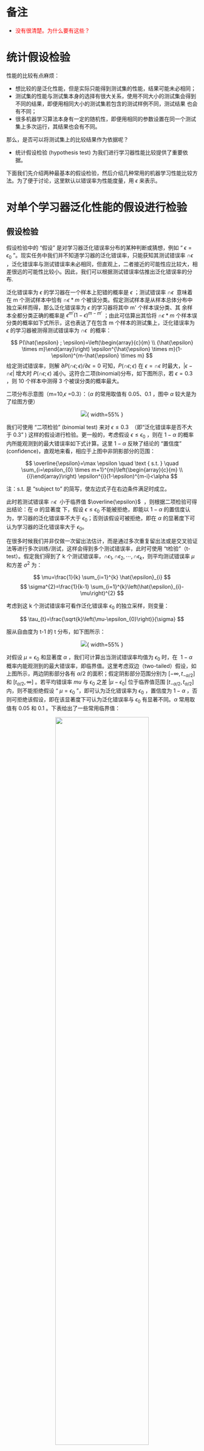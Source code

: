 # 备注

- <span style="color:red;">没有很清楚。为什么要有这些？</span>



# 统计假设检验

性能的比较有点麻烦：


- 想比较的是泛化性能，但是实际只能得到测试集的性能，结果可能未必相同；
- 测试集的性能与测试集本身的选择有很大关系，使用不同大小的测试集会得到不同的结果，即便用相同大小的测试集若包含的测试样例不同，测试结果 也会有不同；
- 很多机器学习算法本身有一定的随机性，即便用相同的参数设置在同一个测试集上多次运行，其结果也会有不同。

那么，是否可以将测试集上的比较结果作为依据呢？


- 统计假设检验 (hypothesis test) 为我们进行学习器性能比较提供了重要依据。


下面我们先介绍两种最基本的假设检验，然后介绍几种常用的机器学习性能比较方法。为了便于讨论，这里默认以错误率为性能度量，用 $\epsilon$ 来表示。




# 对单个学习器泛化性能的假设进行检验

## 假设检验

假设检验中的 “假设” 是对学习器泛化错误率分布的某种判断或猜想，例如 “ $\epsilon=\epsilon_0$ ”。现实任务中我们并不知道学习器的泛化错误率，只能获知其测试错误率 $\cap{\epsilon}$  ，泛化错误率与测试错误率未必相同，但直观上，二者接近的可能性应比较大，相差很远的可能性比较小。因此，我们可以根据测试错误率估推出泛化错误率的分布.

泛化错误率为 $\epsilon$ 的学习器在一个样本上犯错的概率是 $\epsilon$ ；测试错误率 $\cap{\epsilon}$  意味着在 m 个测试样本中恰有 $\cap{\epsilon}* m$ 个被误分类。假定测试样本是从样本总体分布中独立采样而得，那么泛化错误率为 $\epsilon$ 的学习器将其中 m' 个样本误分类、其 余样本全都分类正确的概率是 $\epsilon^{m'}(1-\epsilon)^{m-m'}$ ；由此可估算出其恰将 $\cap{\epsilon}* m$ 个样本误分类的概率如下式所示，这也表达了在包含 m 个样本的测试集上，泛化错误率为 $\epsilon$ 的学习器被测得测试错误率为 $\cap{\epsilon}$  的概率：

$$
P(\hat{\epsilon} ; \epsilon)=\left(\begin{array}{c}{m} \\ {\hat{\epsilon} \times m}\end{array}\right) \epsilon^{\hat{\epsilon} \times m}(1-\epsilon)^{m-\hat{\epsilon} \times m}
$$
给定测试错误率，则解 $\partial P(\cap{\epsilon};\epsilon)/\partial \epsilon=0$ 可知，$P(\cap{\epsilon};\epsilon)$ 在 $\epsilon=\cap{\epsilon}$ 时最大，$|\epsilon-\cap{\epsilon}|$ 增大时 $P(\cap{\epsilon};\epsilon)$ 减小。这符合二项(binomial)分布，如下图所示，若 $\epsilon =0.3$ ，则 10 个样本中测得 3 个被误分类的概率最大。


二项分布示意图（m=10,$\epsilon$ =0.3）：（$\alpha$ 的常用取值有 0.05、0.1 ，图中 $\alpha$ 较大是为了绘图方便）

<center>

![](http://images.iterate.site/blog/image/180727/aaliELa3ae.png?imageslim){ width=55% }


</center>


我们可使用 “二项检验” (binomial test) 来对 $\epsilon \leq 0.3$  （即“泛化错误率是否不大于 0.3” ) 这样的假设进行检验。更一般的，考虑假设 $\epsilon \leq \epsilon_0$ ，则在 $1-\alpha$ 的概率内所能观测到的最大错误率如下式计算。这里 $1-\alpha$ 反映了结论的 “置信度” (confidence)，直观地来看，相应于上图中非阴影部分的范围：



$$
\overline{\epsilon}=\max \epsilon \quad \text { s.t. } \quad \sum_{i=\epsilon_{0} \times m+1}^{m}\left(\begin{array}{c}{m} \\ {i}\end{array}\right) \epsilon^{i}(1-\epsilon)^{m-i}<\alpha
$$


注：s.t. 是 “subject to” 的简写，使左边式子在右边条件满足时成立。



此时若测试错误率 $\cap{\epsilon}$  小于临界值 $\overline{\epsilon}$  ，则根据二项检验可得出结论：在 $\alpha$ 的显著度 下，假设 $\epsilon \leq \epsilon_0$ 不能被拒绝，即能以 $1-\alpha$ 的置信度认为，学习器的泛化错误率不大于 $\epsilon_0$；否则该假设可被拒绝，即在 $\alpha$ 的显著度下可认为学习器的泛化错误率大于 $\epsilon_0$。



在很多时候我们并非仅做一次留出法估计，而是通过多次重复留出法或是交叉验证法等进行多次训练/测试，这样会得到多个测试错误率，此时可使用 “t检验”（t-test）。假定我们得到了 k 个测试错误率，$\cap{\epsilon_1},\cap{\epsilon_2},\cdots ,\cap{\epsilon_k}$，则平均测试错误率 $\mu$ 和方差 $\sigma^2$ 为：

$$
\mu=\frac{1}{k} \sum_{i=1}^{k} \hat{\epsilon}_{i}
$$
$$
\sigma^{2}=\frac{1}{k-1} \sum_{i=1}^{k}\left(\hat{\epsilon}_{i}-\mu\right)^{2}
$$


考虑到这 k 个测试错误率可看作泛化错误率 $\epsilon_0$ 的独立采样，则变量：

$$
\tau_{t}=\frac{\sqrt{k}\left(\mu-\epsilon_{0}\right)}{\sigma}
$$

服从自由度为 t-1 的 t 分布，如下图所示：


<center>

![](http://images.iterate.site/blog/image/180727/f5Ac9fIA53.png?imageslim){ width=55% }

</center>

对假设 $\mu=\epsilon_0$ 和显著度 $\alpha$ ，我们可计算出当测试错误率均值为 $\epsilon_0$ 时，在  $1-\alpha$ 概率内能观测到的最大错误率，即临界值。这里考虑双边（two-tailed）假设，如上图所示，两边阴影部分各有 $\alpha/2$ 的面积；假定阴影部分范围分别为 $[-\infty,t_{-\alpha/2}]$ 和 $[t_{\alpha/2},\infty]$ 。若平均错误率 $mu$ 与 $\epsilon_0$ 之差 $|\mu-\epsilon_0|$ 位于临界值范围 $[t_{-\alpha/2},t_{\alpha/2}]$ 内，则不能拒绝假设 “ $\mu=\epsilon_0$ ”，即可认为泛化错误率为 $\epsilon_0$ ，置信度为 $1-\alpha$ ，否则可拒绝该假设，即在该显著度下可认为泛化错误率与 $\epsilon_0$ 有显著不同。$\alpha$ 常用取值有 0.05 和 0.1 。下表给出了一些常用临界值：


<p align="center">
    <img width="70%" height="70%" src="http://images.iterate.site/blog/image/180727/iHfl8Hcela.png?imageslim">
</p>


上面介绍的两种方法都是对关于单个学习器泛化性能的假设进行检验，而在现实任务中，更多时候我们需对不同学习器的性能进行比较，下面将介绍适用于此类情况的假设检验方法.




# 对不同学习器的性能进行比较

## 交叉验证 t 检验


对两个学习器 A 和 B ，若我们使用 k 折交叉验证法得到的测试错误率分 别为 $\epsilon_{1}^{A}, \epsilon_{2}^{A}, \ldots, \epsilon_{k}^{A}$ 和 $\epsilon_{1}^{B}, \epsilon_{2}^{B}, \ldots, \epsilon_{k}^{B}$ ，其中 $\epsilon_{i}^{A}$ 和 $\epsilon_{i}^{B}$ 是在相同的第 $i$ 折训练/测 试集上得到的结果，则可用 $k$ 折交叉验证“成对 t 检验” (paired t-teste)来进行 比较检验。这里的基本思想是若两个学习器的性能相同，则它们使用相同的训 练/测试集得到的测试错误率应相同，即 $\epsilon_{i}^{A}=\epsilon_{i}^{B}$ .

具体来说，对 $k$ 折交叉验证产生的 $k$ 对测试错误率：先对每对结果求差 $\Delta_{i}=\epsilon_{i}^{A}-\epsilon_{i}^{B}$ ， 若两个学习器性能相同，则差值均值应为零。因此，可根据差值 $\Delta_{1}, \Delta_{2}, \dots, \Delta_{k}$ , 来对“学习器 A 与 B 性能相同”这个假设做 t 检验，计算出差值的均值 $\mu$ 和方差 $\sigma^{2}$ ，在显著度 $\alpha$ 下，若变量

$$
\tau_{t}=\left|\frac{\sqrt{k} \mu}{\sigma}\right|
$$

小于临界值 $t_{\alpha / 2, k-1}$，则假设不能被拒绝，即认为两个学习器的性能没有显著差 别；否则可认为两个学习器的性能有显著差别，且平均错误率较小的那个学习 器性能较优。这里 $t_{\alpha / 2, k-1}$ 是自由度为 $k-1$ 的 $t$ 分布上尾部累积分布为 $\alpha / 2$ 的临界值.<span style="color:red;">最后这句没明白。</span>

欲进行有效的假设检验，一个重要前提是测试错误率均为泛化错误率的独 立采样。然而，通常情况下由于样本有限，在使用交叉验证等实验估计方法时， 不同轮次的训练集会有一定程度的重叠，这就使禧测试错误率实际上并不独立， 会导致过高估计假设成立的概率。为缓解这一问题，可采用“ $5 \times 2$ 交叉验证”法[Dietterich，1998].

5x2交叉验证是做 5 次 2 折交叉验证，在每次 2 折交叉验证之前随机将数 据打乱，使得 5 次交叉验证中的数据划分不重复。对两个学习器 A 和 B，第 i 次 2折交叉验证将产生两对测试错误率，我们对它们分别求差，得到第 1 折上的差 值 $\Delta_{i}^{1}$ 和第 2 折上的差值 $\Delta_{i}^{2}$ 。为缓解测试错误率的非独立性，我们仅计算第 1 次 2 折交叉验证的两个结果的平均值 $\mu=0.5\left(\Delta_{1}^{1}+\Delta_{1}^{2}\right)$ ，但对每次 2 折实验的 结果都计算出其方差 $\sigma_{i}^{2}=\left(\Delta_{i}^{1}-\frac{\Delta_{i}^{1}+\Delta_{i}^{2}}{2}\right)^{2}+\left(\Delta_{i}^{2}-\frac{\Delta_{i}^{1}+\Delta_{i}^{2}}{2}\right)^{2}$ 。 变量

$$
\tau_{t}=\frac{\mu}{\sqrt{0.2 \sum_{i=1}^{5} \sigma_{i}^{2}}}\tag{2.32}
$$

服从自由度为 5 的 t 分布，其双边检验的临界值 $t_{\alpha / 2,5}$ 当 $\alpha=0.05$ 时为 2.5706, $\alpha=0.1$ 时为 2.0150.

## McNemar 检验

对二分类问题，使用留出法不仅可估计出学习器 A 和 B 的测试错误率，还可获得两学习器分类结果的差别，即两者都正确、都错误、一个正确另一个错 误的样本数，如“列联表” (contingency table) 2.4所示.

<p align="center">
    <img width="70%" height="70%" src="http://images.iterate.site/blog/image/20190705/SrR0yztU5B8u.png?imageslim">
</p>



若我们做的假设是两学习器性能相同，则应有 $e_{01}=e_{10}$ ，那么变量 $\left|e_{01}-e_{10}\right|$ 应当服从正态分布，且均值为 1，方差为 $e_{01}+e_{10}$ 。因此变量

$$
\tau_{\chi^{2}}=\frac{\left(\left|e_{01}-e_{10}\right|-1\right)^{2}}{e_{01}+e_{10}}\tag{2.33}
$$

> 中文称为卡方分布.
> 临界值 $\chi_{\alpha}^{2}$ 在 R 语 言中可通过 `qchisq(l — a, fc—1)` 计算，在 Matlab 中 是 `icdf ('Chisquare',1 — a,k — 1)`。这里的 k = 2 是进行比较的算法个数.

服从自由度为 $1$ 的 $\chi^{2}$ 分布，即标准正态分布变量的平方。给定显著度 $\alpha$，当以 上变量值小于临界值 $\chi_{\alpha}^{2}$ 时，不能拒绝假设，即认为两学习器的性能没有显著差 别；否则拒绝假设，即认为两者性能有显著差别，且平均错误率较小的那个学习 器性能较优。自由度为 1 的 $\chi^{2}$ 检验的临界值当 $\alpha=0.05$ 时为 3.8415, $\alpha=0.1$ 时为 2.7055.

## Friedman 检验 与 Nemenyi 后续检验

交叉验证 t 检验和 McNemar 检验都是在一个数据集上比较两个算法的 性能，而在很多时候，我们会在一组数据集上对多个算法进行比较。当有多个 算法参与比较时，一种做法是在每个数据集上分别列出两两比较的结果，而在 两两比较时可使用前述方法；另一种方法更为直接，即使用基于算法排序的 Friedman 检验.

假定我们用 $D_{1}, D_{2}, D_{3},D_{4}$ 四个数据集对算法 A、B、C 进行比较. 首先，使用留出法或交叉验证法得到每个算法在每个数据集上的测试结果，然后在每个数据集上根据测试性能由好到坏排序，并赋予序值 $1,2, \dots$ ，若算法的 测试性能相同，则平分序值。例如，在 $D_{1}$ 和 $D_{3}$ 上，A最好、B其次、C最差， 而在 $D_{2}$ 上，A最好、B与 C 性能相同，……，则可列出表 2.5，其中最后一行通过对每一列的序值求平均，得到平均序值.

<center>

![](http://images.iterate.site/blog/image/20190705/1SRymxfb6uky.png?imageslim){ width=55% }

</center>


然后，使用 Friedman 检验来判断这些算法是否性能都相同。若相同，则它 们的平均序值应当相同。假定我们在 $N$ 个数据集上比较 $k$ 个算法，令 $r_{i}$ 表示第 $i$ 个算法的平均序值，为简化讨论，暂不考虑平分序值的情况，则 $\boldsymbol{r}_{i}$ 服从正态分 布，其均值和方差分别为 $(k+1) / 2$ 和 $\left(k^{2}-1\right) / 12$.<span style="color:red;">为什么是服从这个正态分布？</span>

变量

$$
\begin{aligned}
\tau_{\chi^{2}}&=\frac{k-1}{k} \cdot \frac{12 N}{k^{2}-1} \sum_{i=1}^{k}\left(r_{i}-\frac{k+1}{2}\right)^{2}\\&=\frac{12 N}{k(k+1)}\left(\sum_{i=1}^{k} r_{i}^{2}-\frac{k(k+1)^{2}}{4}\right)
\end{aligned}\tag{2.34}
$$


在 $k$ 和 $N$ 都较大时，服从自由度为 $k-1$ 的 $\chi^{2}$ 分布.

然而，上述这样的“原始 Friedman 检验”过于保守，现在通常使用变量

$$
\tau_{F}=\frac{(N-1) \tau_{\chi^{2}}}{N(k-1)-\tau_{\chi^{2}}}\tag{2.35}
$$

其中 $\tau_{\chi^{2}}$ 由式(2.34)得到. $\tau_{F}$ 服从自由度为 $k-1$ 和 $(k-1)(N-1)$ 的 $F$ 分布。表 2.6给出了一些常用临界值.

<center>

![](http://images.iterate.site/blog/image/20190705/GrIAvLp1RUAe.png?imageslim){ width=55% }

</center>


若 “所有算法的性能相同” 这个假设被拒绝，则说明算法的性能显著不 同。这时需进行“后续检验”(post-hoc test)来进一步区分各算法。常用的有 Nemenyi后续检验.

Nemenyi检验计算出平均序值差别的临界值域

$$
C D=q_{\alpha} \sqrt{\frac{k(k+1)}{6 N}}\tag{2.36}
$$

> $q_{\alpha}$ 是 Tukey 分布的临 界值。

表 2.7给出了 $\alpha=0.05$ 和 0.1时常用的 $q_{\alpha}$ 值。若两个算法的平均序值之差超出了临界值域 CD，则以相应的置信度拒绝“两个算法性能相同”这一假设.

<center>

![](http://images.iterate.site/blog/image/20190705/EwNU8ac9sgbM.png?imageslim){ width=55% }

</center>


以表 2.5中的数据为例，先根据式(2.34)和(2.35)计算出 $\tau_{F}=24.429$ ，由表 2.6可知，它大于 $\alpha=0.05$ 时的 $F$ 检验临界值 5.143，因此拒绝“所有算法性 能相同”这个假设.

然后使用 Nemenyi 后续检验，在表 2.7中找到 $k=3$ 时 $q_{0.05}=2.344$ ，根据式(2.36)计算出临界值域 $C D=1.657$ ，由表 2.5中的平均序值可知，算法 A 与 B 的差距，以及算法 B 与 C 的差距均未超过临界值域，而算 法 A 与 C 的差距超过临界值域，因此检验结果认为算法 A 与 C 的性能显著不同，而算法 A 与 B、以及算法 B 与 C 的性能没有显著差别.

上述检验比较可以直观地用 Friedman 检验图显示。例如根据表 2.5的序 值结果可绘制出图 2.8，图中纵轴显示各个算法，横轴是平均序值。对每个算法， 用一个圆点显示其平均序值，以圆点为中心的横线段表示临界值域的大小。然 后就可从图中观察，若两个算法的横线段有交叠，则说明这两个算法没有显著 差别，否则即说明有显著差别。从图 2.8中可容易地看出，算法 A 与 B 没有显著 差别，因为它们的横线段有交叠区域，而算法 A 显著优于算法 C，因为它们的 横线段没有交叠区域.

<p align="center">
    <img width="70%" height="70%" src="http://images.iterate.site/blog/image/20190705/XtR00i9MWcsu.png?imageslim">
</p>



